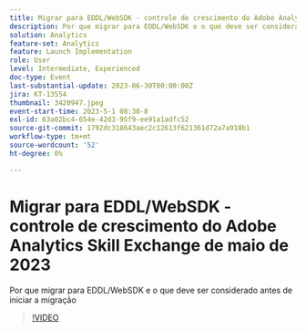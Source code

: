 ```yaml
---
title: Migrar para EDDL/WebSDK - controle de crescimento do Adobe Analytics Skill Exchange de maio de 2023
description: Por que migrar para EDDL/WebSDK e o que deve ser considerado antes de iniciar a migração
solution: Analytics
feature-set: Analytics
feature: Launch Implementation
role: User
level: Intermediate, Experienced
doc-type: Event
last-substantial-update: 2023-06-30T00:00:00Z
jira: KT-13554
thumbnail: 3420947.jpeg
event-start-time: 2023-5-1 08:30-8
exl-id: 63a02bc4-654e-42d3-95f9-ee91a1adfc52
source-git-commit: 1792dc318643aec2c12613f621361d72a7a918b1
workflow-type: tm+mt
source-wordcount: '52'
ht-degree: 0%

---
```


# Migrar para EDDL/WebSDK - controle de crescimento do Adobe Analytics Skill Exchange de maio de 2023

Por que migrar para EDDL/WebSDK e o que deve ser considerado antes de iniciar a migração

>[!VIDEO](https://video.tv.adobe.com/v/3420947/?learn=on)
